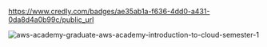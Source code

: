 https://www.credly.com/badges/ae35ab1a-f636-4dd0-a431-0da8d4a0b99c/public_url

![aws-academy-graduate-aws-academy-introduction-to-cloud-semester-1](https://github.com/TJBARBOSSA/AWS-Cloud-certifications/assets/106999424/b0d1117d-70c2-423f-b1f0-631b5695c288)

